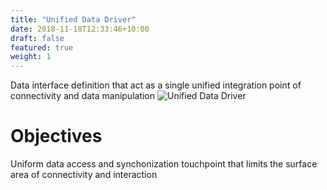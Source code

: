 ```yaml
---
title: "Unified Data Driver"
date: 2018-11-18T12:33:46+10:00
draft: false
featured: true
weight: 1
---
```


Data interface definition that act as a single unified integration point of connectivity and data manipulation
![Unified Data Driver](/images/javier-allegue-barros-i5Kx0P8A0d4-unsplash.jpg)

# Objectives 

Uniform data access and synchonization touchpoint that limits the surface area of connectivity and interaction

